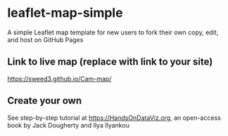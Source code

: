# leaflet-map-simple
A simple Leaflet map template for new users to fork their own copy, edit, and host on GitHub Pages

## Link to live map (replace with link to your site)
https://sweed3.github.io/Cam-map/

## Create your own
See step-by-step tutorial at https://HandsOnDataViz.org, an open-access book by Jack Dougherty and Ilya Ilyankou

